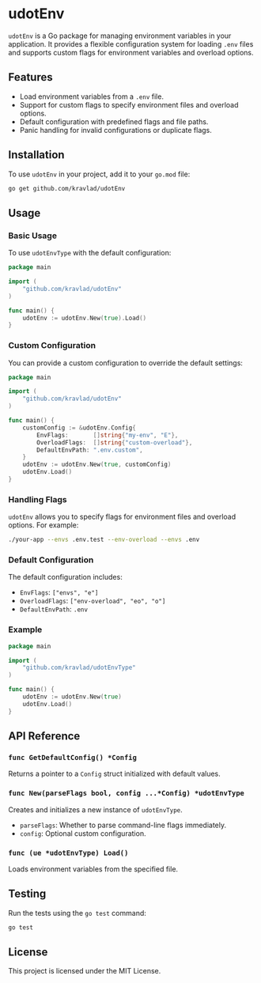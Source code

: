 # udotEnv

`udotEnv` is a Go package for managing environment variables in your application. It provides a flexible configuration system for loading `.env` files and supports custom flags for environment variables and overload options.

## Features

- Load environment variables from a `.env` file.
- Support for custom flags to specify environment files and overload options.
- Default configuration with predefined flags and file paths.
- Panic handling for invalid configurations or duplicate flags.

## Installation

To use `udotEnv` in your project, add it to your `go.mod` file:

```bash
go get github.com/kravlad/udotEnv
```

## Usage

### Basic Usage

To use `udotEnvType` with the default configuration:

```go
package main

import (
    "github.com/kravlad/udotEnv"
)

func main() {
    udotEnv := udotEnv.New(true).Load()
}
```

### Custom Configuration

You can provide a custom configuration to override the default settings:

```go
package main

import (
    "github.com/kravlad/udotEnv"
)

func main() {
    customConfig := &udotEnv.Config{
        EnvFlags:       []string{"my-env", "E"},
        OverloadFlags:  []string{"custom-overload"},
        DefaultEnvPath: ".env.custom",
    }
    udotEnv := udotEnv.New(true, customConfig)
    udotEnv.Load()
}
```

### Handling Flags

`udotEnv` allows you to specify flags for environment files and overload options. For example:

```bash
./your-app --envs .env.test --env-overload --envs .env
```

### Default Configuration

The default configuration includes:

- `EnvFlags`: `["envs", "e"]`
- `OverloadFlags`: `["env-overload", "eo", "o"]`
- `DefaultEnvPath`: `.env`

### Example

```go
package main

import (
    "github.com/kravlad/udotEnvType"
)

func main() {
    udotEnv := udotEnv.New(true)
    udotEnv.Load()
}
```

## API Reference

### `func GetDefaultConfig() *Config`

Returns a pointer to a `Config` struct initialized with default values.

### `func New(parseFlags bool, config ...*Config) *udotEnvType`

Creates and initializes a new instance of `udotEnvType`.

- `parseFlags`: Whether to parse command-line flags immediately.
- `config`: Optional custom configuration.

### `func (ue *udotEnvType) Load()`

Loads environment variables from the specified file.

## Testing

Run the tests using the `go test` command:

```bash
go test
```

## License

This project is licensed under the MIT License.
